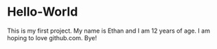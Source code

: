 # Hello-World
This is my first project. My name is Ethan and I am 12 years of age. I am hoping to love github.com. Bye!
